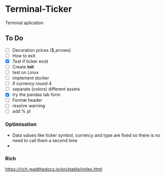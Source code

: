 # Terminal-Ticker
Terminal aplication 
## To Do
- [ ] Decoration prices ($,arrows)
- [ ] How to exit
- [X] Test if ticker exist
- [ ] Create __init__
- [ ] test on Linux
- [ ] implement docker
- [ ] if currency round 4
- [ ] separate (colors) different assets
- [X] try the pandas tab form
- [ ] Format header
- [ ] resolve warning
- [ ] add % pl
  
### Optimisation
- Data values like ticker symbol, currency and type are fixed so there is no need to call them a second time 
- 
  
### Rich
https://rich.readthedocs.io/en/stable/index.html 
